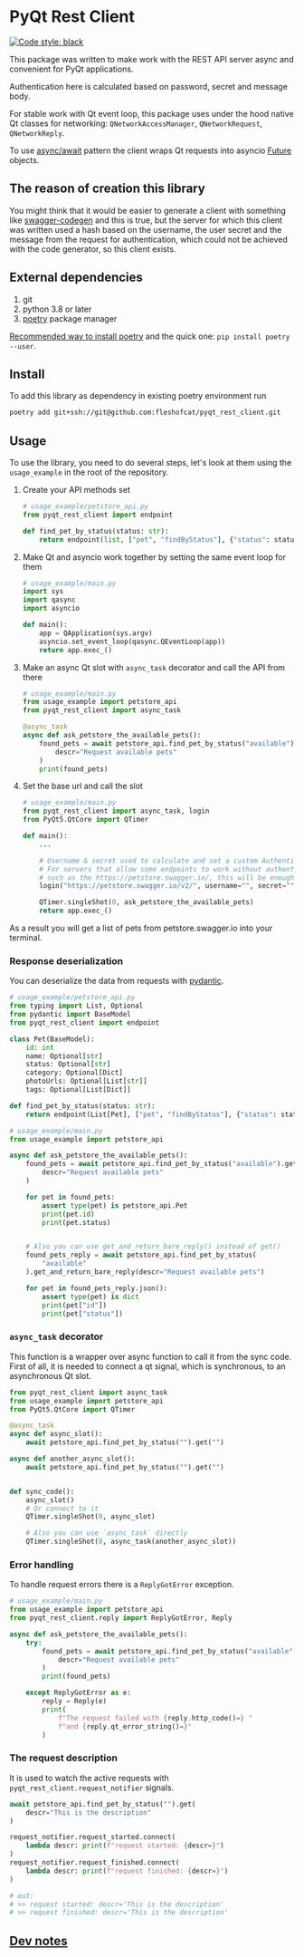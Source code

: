 # PyQt Rest Client

[![Code style: black](https://img.shields.io/badge/code%20style-black-000000.svg)](https://github.com/psf/black)

This package was written to make work with the REST API server async and convenient for PyQt applications.

Authentication here is calculated based on password, secret and message body.

For stable work with Qt event loop, this package uses under the hood native Qt classes for networking: `QNetworkAccessManager`, `QNetworkRequest`, `QNetworkReply`.

To use [async/await](https://iximiuz.com/en/posts/from-callback-hell-to-async-await-heaven/) pattern the client wraps Qt requests into asyncio [Future](https://docs.python.org/3/library/asyncio-future.html) objects.

## The reason of creation this library

You might think that it would be easier to generate a client with something like [swagger-codegen](https://swagger.io/tools/swagger-codegen/) and this is true, but the server for which this client was written used a hash based on the username, the user secret and the message from the request for authentication, which could not be achieved with the code generator, so this client exists.

## External dependencies

1. git
1. python 3.8 or later
1. [poetry](https://python-poetry.org/) package manager

[Recommended way to install poetry](https://python-poetry.org/docs/#installation) and the quick one: `pip install poetry --user`.

## Install

To add this library as dependency in existing poetry environment run

``` bash
poetry add git+ssh://git@github.com:fleshofcat/pyqt_rest_client.git
```

## Usage

To use the library, you need to do several steps, let's look at them using the `usage_example` in the root of the repository.

1. Create your API methods set

    ``` python
    # usage_example/petstore_api.py
    from pyqt_rest_client import endpoint

    def find_pet_by_status(status: str):
        return endpoint(list, ["pet", "findByStatus"], {"status": status})
    ```

1. Make Qt and asyncio work together by setting the same event loop for them

    ``` python
    # usage_example/main.py
    import sys
    import qasync
    import asyncio

    def main():
        app = QApplication(sys.argv)
        asyncio.set_event_loop(qasync.QEventLoop(app))
        return app.exec_()
    ```

1. Make an async Qt slot with `async_task` decorator and call the API from there

    ``` python
    # usage_example/main.py
    from usage_example import petstore_api
    from pyqt_rest_client import async_task

    @async_task
    async def ask_petstore_the_available_pets():
        found_pets = await petstore_api.find_pet_by_status("available").get(
            descr="Request available pets"
        )
        print(found_pets)
    ```

1. Set the base url and call the slot

    ``` python
    # usage_example/main.py
    from pyqt_rest_client import async_task, login
    from PyQt5.QtCore import QTimer

    def main():
        ...

        # Username & secret used to calculate and set a custom Authentication header
        # For servers that allow some endpoints to work without authentication,
        # such as the https://petstore.swagger.io/, this will be enough
        login("https://petstore.swagger.io/v2/", username="", secret="")

        QTimer.singleShot(0, ask_petstore_the_available_pets)
        return app.exec_()
    ```

As a result you will get a list of pets from petstore.swagger.io into your terminal.

### Response deserialization

You can deserialize the data from requests with [pydantic](https://pydantic-docs.helpmanual.io/).

``` python
# usage_example/petstore_api.py
from typing import List, Optional
from pydantic import BaseModel
from pyqt_rest_client import endpoint

class Pet(BaseModel):
    id: int
    name: Optional[str]
    status: Optional[str]
    category: Optional[Dict]
    photoUrls: Optional[List[str]]
    tags: Optional[List[Dict]]

def find_pet_by_status(status: str):
    return endpoint(List[Pet], ["pet", "findByStatus"], {"status": status})
```

``` python
# usage_example/main.py
from usage_example import petstore_api

async def ask_petstore_the_available_pets():
    found_pets = await petstore_api.find_pet_by_status("available").get(
        descr="Request available pets"
    )

    for pet in found_pets:
        assert type(pet) is petstore_api.Pet
        print(pet.id)
        print(pet.status)


    # Also you can use get_and_return_bare_reply() instead of get()
    found_pets_reply = await petstore_api.find_pet_by_status(
        "available"
    ).get_and_return_bare_reply(descr="Request available pets")

    for pet in found_pets_reply.json():
        assert type(pet) is dict
        print(pet["id"])
        print(pet["status"])
```

### `async_task` decorator

This function is a wrapper over async function to call it from the sync code. First of all, it is needed to connect a qt signal, which is synchronous, to an asynchronous Qt slot.

``` python
from pyqt_rest_client import async_task
from usage_example import petstore_api
from PyQt5.QtCore import QTimer

@async_task
async def async_slot():
    await petstore_api.find_pet_by_status("").get("")

async def another_async_slot():
    await petstore_api.find_pet_by_status("").get("")


def sync_code():
    async_slot()
    # Or connect to it
    QTimer.singleShot(0, async_slot)

    # Also you can use `async_task` directly
    QTimer.singleShot(0, async_task(another_async_slot))
```

### Error handling

To handle request errors there is a `ReplyGotError` exception.

``` python
# usage_example/main.py
from usage_example import petstore_api
from pyqt_rest_client.reply import ReplyGotError, Reply

async def ask_petstore_the_available_pets():
    try:
        found_pets = await petstore_api.find_pet_by_status("available").get(
            descr="Request available pets"
        )
        print(found_pets)

    except ReplyGotError as e:
        reply = Reply(e)
        print(
            f"The request failed with {reply.http_code()=} "
            f"and {reply.qt_error_string()=}"
        )
```

### The request description

It is used to watch the active requests with `pyqt_rest_client.request_notifier` signals.

``` python
await petstore_api.find_pet_by_status("").get(
    descr="This is the description"
)

request_notifier.request_started.connect(
    lambda descr: print(f"request started: {descr=}")
)
request_notifier.request_finished.connect(
    lambda descr: print(f"request finished: {descr=}")
)

# out:
# >> request started: descr='This is the description'
# >> request finished: descr='This is the description'
```

## [Dev notes](doc/dev_notes.md)
